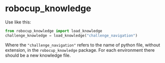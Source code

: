 # robocup_knowledge

Use like this:

```py
from robocup_knowledge import load_knowledge
challenge_knowledge = load_knowledge("challenge_navigation")
```

Where the `"challenge_navigation"` refers to the name of python file, without extension, in the `robocup_knowledge` package. For each environment there should be a new knowledge file.
